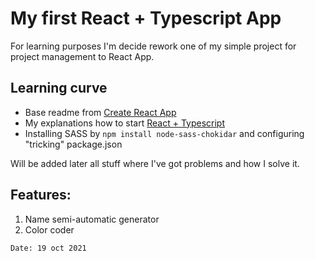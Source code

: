 # My first React + Typescript App
For learning purposes I'm decide rework one of my simple project for project management to React App.

## Learning curve
* Base readme from [Create React App](https://github.com/igavelyuk/red_tiger_proj_organizer/blob/master/base_fb_readme.md)
* My explanations how to start [ React + Typescript](https://github.com/igavelyuk/red_tiger_proj_organizer/blob/master/react_typescript_how_to.md)
* Installing SASS by `npm install node-sass-chokidar` and configuring "tricking" package.json

Will be added later all stuff where I've got problems and how I solve it.

## Features:
1. Name semi-automatic generator
2. Color coder

```
Date: 19 oct 2021
```
